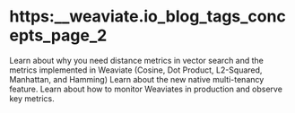 # https:\_\_weaviate.io_blog_tags_concepts_page_2

Learn about why you need distance metrics in vector search and the metrics implemented in Weaviate (Cosine, Dot Product, L2-Squared, Manhattan, and Hamming) Learn about the new native multi-tenancy feature. Learn about how to monitor Weaviates in production and observe key metrics.

